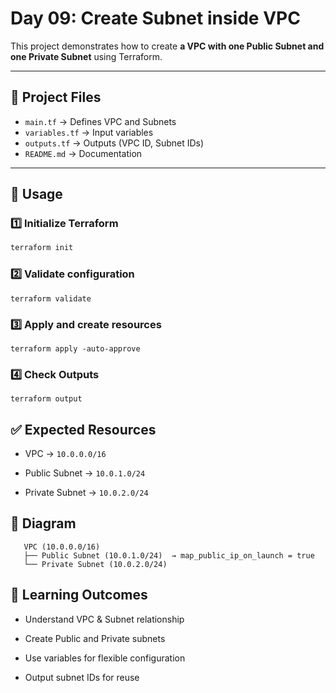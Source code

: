 # Day 09: Create Subnet inside VPC

This project demonstrates how to create **a VPC with one Public Subnet and one Private Subnet** using Terraform.

---

## 📂 Project Files
- `main.tf` → Defines VPC and Subnets
- `variables.tf` → Input variables
- `outputs.tf` → Outputs (VPC ID, Subnet IDs)
- `README.md` → Documentation

---

## 🚀 Usage

### 1️⃣ Initialize Terraform
```bash
terraform init
```
### 2️⃣ Validate configuration
```
terraform validate
```
### 3️⃣ Apply and create resources
```
terraform apply -auto-approve
```
### 4️⃣ Check Outputs
```
terraform output
```
## ✅ Expected Resources

* VPC → `10.0.0.0/16`

* Public Subnet → `10.0.1.0/24`

* Private Subnet → `10.0.2.0/24`
## 📸 Diagram
```
   VPC (10.0.0.0/16)
   ├── Public Subnet (10.0.1.0/24)  → map_public_ip_on_launch = true
   └── Private Subnet (10.0.2.0/24)
```
## 🔑 Learning Outcomes

* Understand VPC & Subnet relationship

* Create Public and Private subnets

* Use variables for flexible configuration

* Output subnet IDs for reuse
